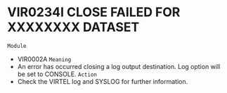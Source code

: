 # VIR0234I CLOSE FAILED FOR XXXXXXXX DATASET
`Module`
- VIR0002A
`Meaning`
- An error has occurred closing a log output destination. Log option will be set to CONSOLE.
`Action`
- Check the VIRTEL log and SYSLOG for further information.

